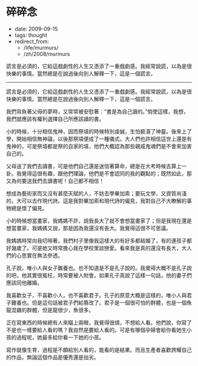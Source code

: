 # 碎碎念

- date: 2009-09-15
- tags: thought
- redirect_from:
  - /life/murmurs/
  - /zh/2008/murmurs

謊言是必須的，它給這戲劇性的人生又憑添了一重戲劇感。我經常說謊，以為是很快樂的事情。當然總是在說過後向別人解釋一下，這是一個謊言。

---------------

謊言是必須的，它給這戲劇性的人生又憑添了一重戲劇感。我經常說謊，以為是很快樂的事情。當然總是在說過後向別人解釋一下，這是一個謊言。

我們背負著父母的夢時，又常常被安慰著：“書是為自己讀的。”倘使這樣，我想，我們就應該有權利選擇自己所應該讀的書。

小的時候，十分相信鬼神，因而祭墳的時候特別虔誠，生怕褻瀆了神靈。後來上了學，開始相信無神論，以後那祭墳便成了一種儀式。大人們也許相信這世上還是有鬼神的，可是祭墳都是祭的自家的墳，他們大概認為那些親戚鬼魂們是不會來加害自己的。

父母送了我們去讀書，可是他們自己還是迷信著算命，總是在大考時候去算上一卦。我覺得這很有趣，跟他們理論，他們是不會認同的我的觀點的；既然如此，那又為何要送我們去讀書呢！自己都不相信！

想成為藝術家而又沒有甚麼天賦的人，不妨去學畢加索；要玩文學，又資質尚淺的，大可以去作現代詩。這是我對畢加索和現代詩的偏見，我對自己不大瞭解的事物總是懷了偏見。

小的時候想當畫家，我媽媽不許，說我長大了就不會想當畫家了；但是我現在還是想當畫家，我媽媽又說，那是因為我還沒有長大。我覺得這很不可思議。

我媽媽時常向我叨嘮著，我們村子里像我這樣大的有好多都結婚了，有的連孩子都好幾歲了。可是她又時常擔心我在學校里談戀愛。看來我是真的還沒有長大，大人們的心思實在無法參透。

孔子說，唯小人與女子難養也。也不知道是不是孔子說的。我覺得大概不是孔子說的吧，他其實很冤枉，時常要被人附會。如果孔子真說了這樣一句話，他的妻子們應該同他離婚。

我喜歡女子，不喜歡小人，也不喜歡君子。孔子的原意大概是這樣的，唯小人與君子難養也。但是這句話被君子們給篡改了。君子是一個很可怕的群體，也是一個魚龍混雜的群體，但是龍很少，魚很多。

正在寫東西的時候總有人來瞄上兩眼，我覺得很煩，不想給人看。他們說，你寫了不是也一樣要給人看的嗎？我自然是要給人看的。可是有哪個孕婦會給你看她生小孩的過程呢，她最多給你看一下她的小孩。

寫作就像生育，過程是不願給別人看的，能看的是結果。而且生產者喜歡誇耀自己的作品，無論這個作品是優秀還是拙劣。
